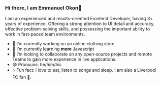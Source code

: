 ### Hi there, I am Emmanuel Okon👋

I am an experienced and results-oriented Frontend Developer, having 3+ years of experience. Offering a
strong attention to UI detail and accuracy, effective problem-solving skills, and possessing the
important ability to work in fast-paced team environments.

- 🔭 I’m currently working on an online clothing store.
- 🌱 I’m currently learning **more** Javascript
- 👯 I’m looking to collaborate on any open-source projects and remote Teams to gain more experience in live applications.
- 😄 Pronouns: he/him/his
- ⚡ Fun fact: I love to eat, listen to songs and sleep. I am also a Liverpool FC fan 🔴.

<!--
**EmmanuelOkon/emmanuelokon** is a ✨ _special_ ✨ repository because its `README.md` (this file) appears on your GitHub profile.

Here are some ideas to get you started:

- 🔭 I’m currently working on ...
- 🌱 I’m currently learning ...
- 👯 I’m looking to collaborate on ...
- 🤔 I’m looking for help with ...
- 💬 Ask me about ...
- 📫 How to reach me: ...
- 😄 Pronouns: ...
- ⚡ Fun fact: ...
-->

